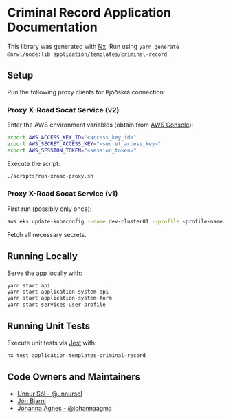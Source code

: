 # Criminal Record Application Documentation

This library was generated with [Nx](https://nx.dev). Run using `yarn generate @nrwl/node:lib application/templates/criminal-record`.

## Setup

Run the following proxy clients for Þjóðskrá connection:

### Proxy X-Road Socat Service (v2)

Enter the AWS environment variables (obtain from [AWS Console](https://island-is.awsapps.com/start)):

```bash
export AWS_ACCESS_KEY_ID="<access_key_id>"
export AWS_SECRET_ACCESS_KEY="<secret_access_key>"
export AWS_SESSION_TOKEN="<session_token>"
```

Execute the script:

```bash
./scripts/run-xroad-proxy.sh
```

### Proxy X-Road Socat Service (v1)

First run (possibly only once):

```bash
aws eks update-kubeconfig --name dev-cluster01 --profile <profile-name> --region eu-west-1
```

Fetch all necessary secrets.

## Running Locally

Serve the app locally with:

```bash
yarn start api
yarn start application-system-api
yarn start application-system-form
yarn start services-user-profile
```

## Running Unit Tests

Execute unit tests via [Jest](https://jestjs.io) with:

```bash
nx test application-templates-criminal-record
```

## Code Owners and Maintainers

- [Unnur Sól - @unnursol](https://github.com/unnursolingimars)
- [Jón Bjarni]()
- [Jóhanna Agnes - @johannaagma](https://github.com/johannaagma)
